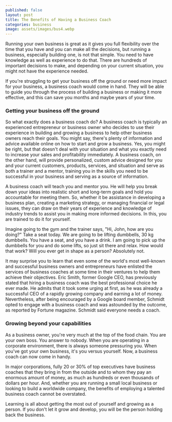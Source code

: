 ```yaml
---
published: false
layout: post
title: The Benefits of Having a Business Coach
categories: business
image: assets/images/bus4.webp
---
```


Running your own business is great as it gives you full flexibility over the time that you have and you can make all the decisions, but running a business, especially building one, is not that simple. You need to have knowledge as well as experience to do that. There are hundreds of important decisions to make, and depending on your current situation, you might not have the experience needed.

If you're struggling to get your business off the ground or need more impact for your business, a business coach would come in hand. They will be able to guide you through the process of building a business or making it more effective, and this can save you months and maybe years of your time.

### Getting your business off the ground

So what exactly does a business coach do? A business coach is typically an experienced entrepreneur or business owner who decides to use their experience in building and growing a business to help other business owners reach their goals. You might say, there's plenty of information and advice available online on how to start and grow a business. Yes, you might be right, but that doesn't deal with your situation and what you exactly need to increase your sales and profitability immediately. A business coach, on the other hand, will provide personalized, custom advice designed for you and your current customers, products, services, and situation and serve as both a trainer and a mentor, training you in the skills you need to be successful in your business and serving as a source of information.

A business coach will teach you and mentor you. He will help you break down your ideas into realistic short and long-term goals and hold you accountable for meeting them. So, whether it be assistance in developing a business plan, creating a marketing strategy, or managing financial or legal issues, they can draw on their years of experience and knowledge of industry trends to assist you in making more informed decisions. In this, you are trained to do it for yourself. 

Imagine going to the gym and the trainer says, "Hi, John, how are you doing?" Take a seat today. We are going to be lifting dumbbells, 30 kg dumbbells. You have a seat, and you have a drink. I am going to pick up the dumbbells for you and do some lifts, so just sit there and relax. How would that work? Will you ever get in shape as a person? Absolutely not.

It may surprise you to learn that even some of the world's most well-known and successful business owners and entrepreneurs have enlisted the services of business coaches at some time in their ventures to help them achieve their objectives. Eric Smith, former Google CEO, has previously stated that hiring a business coach was the best professional choice he ever made. He admits that it took some urging at first, as he was already a successful CEO of a rapidly growing company and earning a lot of money. Nevertheless, after being encouraged by a Google board member, Schmidt opted to engage with a business coach and was astounded by the outcome, as reported by Fortune magazine. Schmidt said everyone needs a coach.

### Growing beyond your capabilities

As a business owner, you're very much at the top of the food chain. You are your own boss. You answer to nobody. When you are operating in a corporate environment, there is always someone pressuring you. When you've got your own business, it's you versus yourself. Now, a business coach can now come in handy.

In major corporations, fully 20 or 30% of top executives have business coaches that they bring in from the outside and to whom they pay an enormous amount of money, as much as hundreds or even thousands of dollars per hour. And, whether you are running a small local business or looking to build a worldwide company, the benefits of employing a talented business coach cannot be overstated.

Learning is all about getting the most out of yourself and growing as a person. If you don't let it grow and develop, you will be the person holding back the business.

